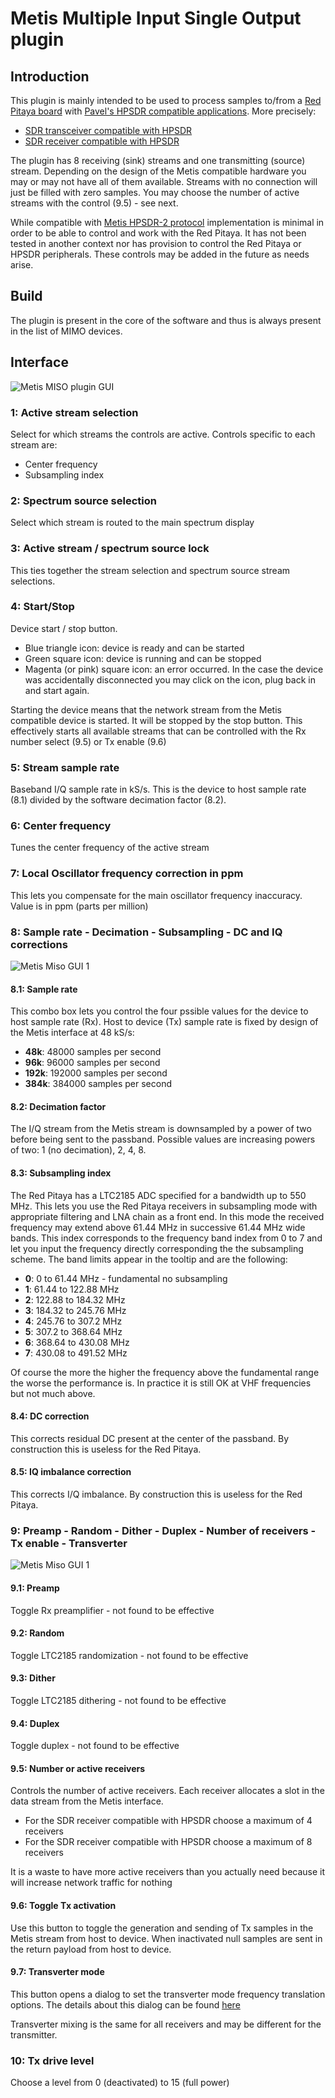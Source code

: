 <h1>Metis Multiple Input Single Output plugin</h1>

<h2>Introduction</h2>

This plugin is mainly intended to be used to process samples to/from a [Red Pitaya board](https://www.redpitaya.com/) with [Pavel's HPSDR compatible applications](http://pavel-demin.github.io/red-pitaya-notes/). More precisely:

  - [SDR transceiver compatible with HPSDR](http://pavel-demin.github.io/red-pitaya-notes/sdr-transceiver-hpsdr/)
  - [SDR receiver compatible with HPSDR](http://pavel-demin.github.io/red-pitaya-notes/sdr-receiver-hpsdr-122-88/)

The plugin has 8 receiving (sink) streams and one transmitting (source) stream. Depending on the design of the Metis compatible hardware you may or may not have all of them available. Streams with no connection will just be filled with zero samples. You may choose the number of active streams with the control (9.5) - see next.

While compatible with [Metis HPSDR-2 protocol](https://github.com/softerhardware/Hermes-Lite2/wiki/Protocol) implementation is minimal in order to be able to control and work with the Red Pitaya. It has not been tested in another context nor has provision to control the Red Pitaya or HPSDR peripherals. These controls may be added in the future as needs arise.

<h2>Build</h2>

The plugin is present in the core of the software and thus is always present in the list of MIMO devices.

<h2>Interface</h2>

![Metis MISO plugin GUI](../../../doc/img/MetisMISO_plugin.png)

<h3>1: Active stream selection</h3>

Select for which streams the controls are active. Controls specific to each stream are:

  - Center frequency
  - Subsampling index

<h3>2: Spectrum source selection</h3>

Select which stream is routed to the main spectrum display

<h3>3: Active stream / spectrum source lock</h3>

This ties together the stream selection and spectrum source stream selections.

<h3>4: Start/Stop</h3>

Device start / stop button.

  - Blue triangle icon: device is ready and can be started
  - Green square icon: device is running and can be stopped
  - Magenta (or pink) square icon: an error occurred. In the case the device was accidentally disconnected you may click on the icon, plug back in and start again.

Starting the device means that the network stream from the Metis compatible device is started. It will be stopped by the stop button. This effectively starts all available streams that can be controlled with the Rx number select (9.5) or Tx enable (9.6)

<h3>5: Stream sample rate</h3>

Baseband I/Q sample rate in kS/s. This is the device to host sample rate (8.1) divided by the software decimation factor (8.2).

<h3>6: Center frequency</h3>

Tunes the center frequency of the active stream

<h3>7: Local Oscillator frequency correction in ppm</h3>

This lets you compensate for the main oscillator frequency inaccuracy. Value is in ppm (parts per million)

<h3>8: Sample rate - Decimation - Subsampling - DC and IQ corrections</h3>

![Metis Miso GUI 1](../../../doc/img/MetisMISO_plugin_1.png)

<h4>8.1: Sample rate</h4>

This combo box lets you control the four pssible values for the device to host sample rate (Rx). Host to device (Tx) sample rate is fixed by design of the Metis interface at 48 kS/s:

  - **48k**: 48000 samples per second
  - **96k**: 96000 samples per second
  - **192k**: 192000 samples per second
  - **384k**: 384000 samples per second

<h4>8.2: Decimation factor</h4>

The I/Q stream from the Metis stream is downsampled by a power of two before being sent to the passband. Possible values are increasing powers of two: 1 (no decimation), 2, 4, 8.

<h4>8.3: Subsampling index</h4>

The Red Pitaya has a LTC2185 ADC specified for a bandwidth up to 550 MHz. This lets you use the Red Pitaya receivers in subsampling mode with appropriate filtering and LNA chain as a front end. In this mode the received frequency may extend above 61.44 MHz in successive 61.44 MHz wide bands. This index corresponds to the frequency band index from 0 to 7 and let you input the frequency directly corresponding the the subsampling scheme. The band limits appear in the tooltip and are the following:

  - **0**: 0 to 61.44 MHz - fundamental no subsampling
  - **1**: 61.44 to 122.88 MHz
  - **2**: 122.88 to 184.32 MHz
  - **3**: 184.32 to 245.76 MHz
  - **4**: 245.76 to 307.2 MHz
  - **5**: 307.2 to 368.64 MHz
  - **6**: 368.64 to 430.08 MHz
  - **7**: 430.08 to 491.52 MHz

Of course the more the higher the frequency above the fundamental range the worse the performance is. In practice it is still OK at VHF frequencies but not much above.

<h4>8.4: DC correction</h4>

This corrects residual DC present at the center of the passband. By construction this is useless for the Red Pitaya.

<h4>8.5: IQ imbalance correction</h4>

This corrects I/Q imbalance. By construction this is useless for the Red Pitaya.

<h3>9: Preamp - Random - Dither - Duplex - Number of receivers - Tx enable - Transverter</h3>

![Metis Miso GUI 1](../../../doc/img/MetisMISO_plugin_2.png)

<h4>9.1: Preamp</h4>

Toggle Rx preamplifier - not found to be effective

<h4>9.2: Random</h4>

Toggle LTC2185 randomization - not found to be effective

<h4>9.3: Dither</h4>

Toggle LTC2185 dithering - not found to be effective

<h4>9.4: Duplex</h4>

Toggle duplex - not found to be effective

<h4>9.5: Number or active receivers</h4>

Controls the number of active receivers. Each receiver allocates a slot in the data stream from the Metis interface.

  - For the SDR receiver compatible with HPSDR choose a maximum of 4 receivers
  - For the SDR receiver compatible with HPSDR choose a maximum of 8 receivers

It is a waste to have more active receivers than you actually need because it will increase network traffic for nothing

<h4>9.6: Toggle Tx activation</h4>

Use this button to toggle the generation and sending of Tx samples in the Metis stream from host to device. When inactivated null samples are sent in the return payload from host to device.

<h4>9.7: Transverter mode</h4>

This button opens a dialog to set the transverter mode frequency translation options. The details about this dialog can be found [here](../../../sdrgui/gui/transverterdialog.md)

Transverter mixing is the same for all receivers and may be different for the transmitter.

<h3>10: Tx drive level</h3>

Choose a level from 0 (deactivated) to 15 (full power)
